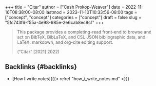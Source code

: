 +++
title = "Citar"
author = ["Cash Prokop-Weaver"]
date = 2022-11-16T08:38:00-08:00
lastmod = 2023-11-10T10:33:56-08:00
tags = ["concept", "concept"]
categories = ["concept"]
draft = false
slug = "5fc743f6-f55a-4e98-985e-2e6cab8ec8c1"
+++

> This package provides a completing-read front-end to browse and act on BibTeX, BibLaTeX, and CSL JSON bibliographic data, and LaTeX, markdown, and org-cite editing support.
>
> (“Citar” [2021] 2022)


## Backlinks {#backlinks}

-   [How I write notes]({{< relref "how_i_write_notes.md" >}})
